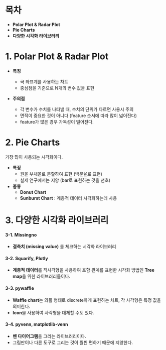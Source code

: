 # 목차

- **Polar Plot & Radar Plot**
- **Pie Charts**
- **다양한 시각화 라이브러리**

# 1. Polar Plot & Radar Plot

- **특징**
  - 극 좌표계를 사용하는 차트
  - 중심점을 기준으로 N개의 변수 값을 표현

- **주의점**
  - 각 변수가 수치를 나타낼 때, 수치의 단위가 다르면 사용시 주의
  - 면적이 중요한 것이 아니다 (feature 순서에 따라 많이 넓어진다)
  - feature가 많은 경우 가독성이 떨어진다. 



# 2. Pie Charts

가장 많이 사용되는 시각화이다.

- **특징**
  - 원을 부채꼴로 분할하여 표현 (백분율로 표현)
  - 실제 연구에서는 지양 (bar로 표현하는 것을 선호)
- **종류**
  - **Donut Chart**
  - **Sunburst Chart** : 계층적 데이터 시각화하는데 사용



# 3. 다양한 시각화 라이브러리

#### 3-1. Missingno

- **결측치 (missing value)** 를 체크하는 시각화 라이브러리

#### 3-2. Squarify, Plotly

- **계층적 데이터**를 직사각형을 사용하여 포함 관계를 표현한 시각화 방법인 **Tree map**을 위한 라이브러리들이다. 

#### 3-3. pywaffle

- **Waffle chart**는 와플 형태로 discrete하게 표현하는 차트, 각 사각형은 특정 값을 의미한다. 
- **Icon**을 사용하여 사각형을 대체할 수도 있다.

#### 3-4. pyvenn, matplotlib-venn

- **벤 다이어그램**을 그리는 라이브러리이다. 
- 그림판이나 다른 도구로 그리는 것이 훨씬 편하기 때문에 지양한다. 
